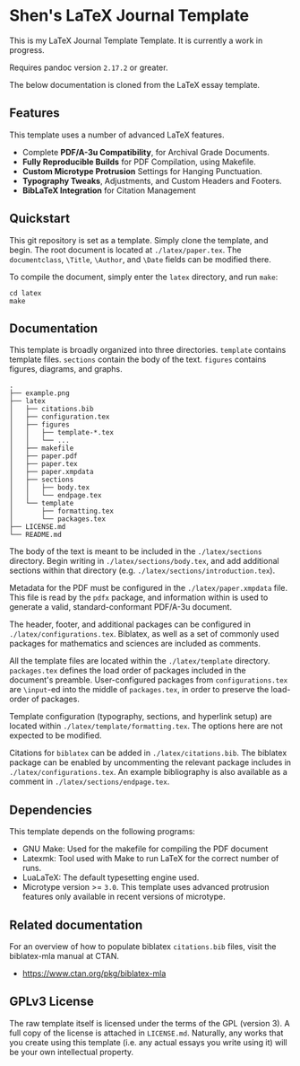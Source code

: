 # Shen's LaTeX Journal Template
This is my LaTeX Journal Template Template. It is currently a work in progress.

Requires pandoc version `2.17.2` or greater.

The below documentation is cloned from the LaTeX essay template.

## Features
This template uses a number of advanced LaTeX features.

* Complete **PDF/A-3u Compatibility**, for Archival Grade Documents.
* **Fully Reproducible Builds** for PDF Compilation, using Makefile.
* **Custom Microtype Protrusion** Settings for Hanging Punctuation.
* **Typography Tweaks**, Adjustments, and Custom Headers and Footers.
* **BibLaTeX Integration** for Citation Management

## Quickstart
This git repository is set as a template. Simply clone the template, and begin. The root document is located at `./latex/paper.tex`. The `documentclass`, `\Title`, `\Author`, and `\Date` fields can be modified there.


To compile the document, simply enter the `latex` directory, and run `make`:

```
cd latex
make
```

## Documentation
This template is broadly organized into three directories. `template` contains template files. `sections` contain the body of the text. `figures` contains figures, diagrams, and graphs. 

```
.
├── example.png
├── latex
│   ├── citations.bib
│   ├── configuration.tex
│   ├── figures
│   │   ├── template-*.tex
│   │   └── ...
│   ├── makefile
│   ├── paper.pdf
│   ├── paper.tex
│   ├── paper.xmpdata
│   ├── sections
│   │   ├── body.tex
│   │   └── endpage.tex
│   └── template
│       ├── formatting.tex
│       └── packages.tex
├── LICENSE.md
└── README.md

```

The body of the text is meant to be included in the `./latex/sections` directory. Begin writing in `./latex/sections/body.tex`, and add additional sections within that directory (e.g. `./latex/sections/introduction.tex`).

Metadata for the PDF must be configured in the `./latex/paper.xmpdata` file. This file is read by the `pdfx` package, and information within is used to generate a valid, standard-conformant PDF/A-3u document.

The header, footer, and additional packages can be configured in `./latex/configurations.tex`. Biblatex, as well as a set of commonly used packages for mathematics and sciences are included as comments.

All the template files are located within the `./latex/template` directory. `packages.tex` defines the load order of packages included in the document's preamble. User-configured packages from `configurations.tex` are `\input`-ed into the middle of `packages.tex`, in order to preserve the load-order of packages.

Template configuration (typography, sections, and hyperlink setup) are located within `./latex/template/formatting.tex`. The options here are not expected to be modified.

Citations for `biblatex` can be added in `./latex/citations.bib`. The biblatex package can be enabled by uncommenting the relevant package includes in `./latex/configurations.tex`. An example bibliography is also available as a comment in `./latex/sections/endpage.tex`.

## Dependencies
This template depends on the following programs:

* GNU Make: Used for the makefile for compiling the PDF document
* Latexmk: Tool used with Make to run LaTeX for the correct number of runs.
* LuaLaTeX: The default typesetting engine used.
* Microtype version >= `3.0`. This template uses advanced protrusion features only available in recent versions of microtype.

## Related documentation
For an overview of how to populate biblatex `citations.bib` files, visit the
biblatex-mla manual at CTAN.

* https://www.ctan.org/pkg/biblatex-mla

## GPLv3 License
The raw template itself is licensed under the terms of the GPL (version 3). A
full copy of the license is attached in `LICENSE.md`. Naturally, any works
that you create using this template (i.e. any actual essays you write using
it) will be your own intellectual property.